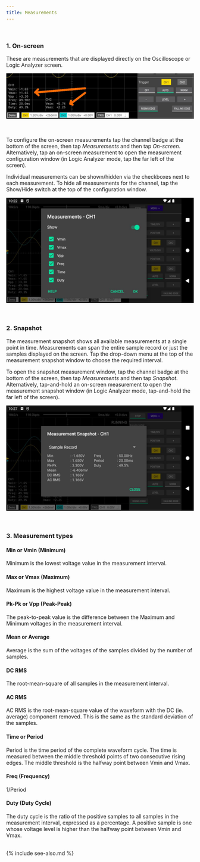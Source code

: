```yaml
---
title: Measurements
---
```


<br>

### 1. On-screen

These are measurements that are displayed directly on the Oscilloscope or Logic Analyzer screen.

![On-screen measurements](images/on-screen-measurements.jpg)

<br>

To configure the on-screen measurements tap the channel badge at the bottom of the screen, then tap _Measurements_ and then tap _On-screen_.
Alternatively, tap an on-screen measurement to open the measurement configuration window (in Logic Analyzer mode, tap the far left of the screen).   

Individual measurements can be shown/hidden via the checkboxes next to each measurement. To hide all measurements for the
channel, tap the Show/Hide switch at the top of the configuration window.

![On-screen measurements configuration](images/on-screen-measurements-dialog.jpg)

<br>

### 2. Snapshot

The measurement snapshot shows all available measurements at a single point in time. Measurements can span the entire
sample record or just the samples displayed on the screen. Tap the drop-down menu at the top of the measurement snapshot window to
choose the required interval. 

To open the snapshot measurement window, tap the channel badge at the bottom of the screen, 
then tap _Measurements_ and then tap _Snapshot_.
Alternatively, tap-and-hold an on-screen measurement to open the measurement snapshot window (in Logic Analyzer mode, tap-and-hold
the far left of the screen).

![Measurements snapshot](images/measurements-snapshot.jpg)

<br>

### 3. Measurement types

#### Min or Vmin (Minimum)
Minimum is the lowest voltage value in the measurement interval.

#### Max or Vmax (Maximum)
Maximum is the highest voltage value in the measurement interval.

#### Pk-Pk or Vpp (Peak-Peak)
The peak-to-peak value is the difference between the Maximum and Minimum voltages in the measurement interval.

#### Mean or Average
Average is the sum of the voltages of the samples divided by the number of samples.

#### DC RMS
The root-mean-square of all samples in the measurement interval.

#### AC RMS
AC RMS is the root-mean-square value of the waveform with the DC (ie. average) component removed.
This is the same as the standard deviation of the samples.

#### Time or Period
Period is the time period of the complete waveform cycle. The time is measured
between the middle threshold points of two consecutive rising edges. The middle threshold is
the halfway point between Vmin and Vmax.

#### Freq (Frequency)
1/Period

#### Duty (Duty Cycle)
The duty cycle is the ratio of the positive samples to all samples in the measurement interval, expressed as a percentage.
A positive sample is one whose voltage level is higher than the halfway point between Vmin and Vmax.

<br>
{% include see-also.md %}
